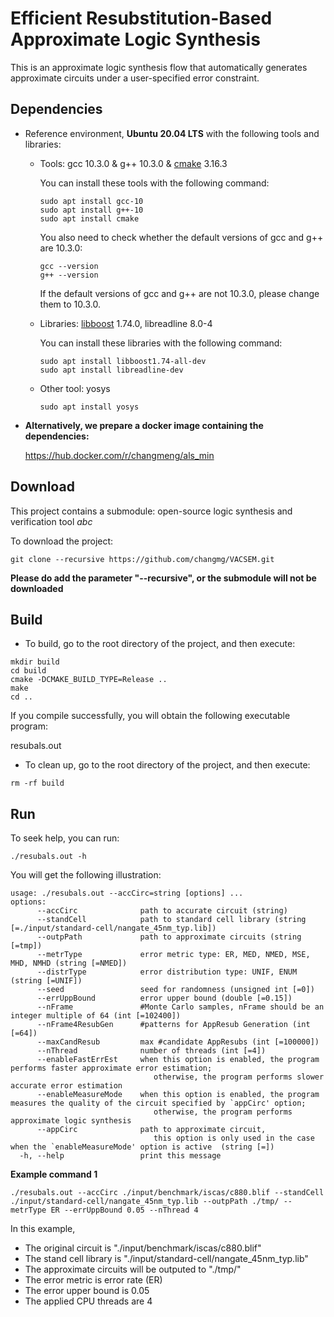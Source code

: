 # Efficient Resubstitution-Based Approximate Logic Synthesis

This is an approximate logic synthesis flow that automatically generates approximate circuits under a user-specified error constraint.

<!-- Its overall flow is shown below: -->

<!-- <img src="fig/flow.jpg" alt="flow" style="zoom: 100%;" /> -->

<!-- For more details, you can refer to the following paper: -->

<!-- [Chang Meng, Hanyu Wang, Yuqi Mai, Weikang Qian, and Giovanni De Micheli, "*VACSEM: Verifying average errors in approximate circuits using simulation-enhanced model counting*," to appear in Design, Automation & Test in Europe Conference & Exhibition (DATE), Valencia, Spain, 2024.](https://github.com/changmg/changmg.github.io/blob/master/preprint/Meng_Wang_Mai_Qian_DeMicheli_VACSEM-Verifying_Average_Errors_in_Approximate_Circuits_Using_Simulation-Enhanced_Model_Counting.pdf) -->

<!-- ## Project Structure

There are two important folders in the root directory of VACSEM project:

1. Circuit2Cnf: This folder contains the first sub-project of VACSEM, which corresponds to Phase 1 in the above figure, i.e., circuit-aware construction of #SAT problems

2. SimSharpSat: This folder contains the second sub-project of VACSEM, which corresponds to Phase 2 in the above figure, i.e., simulation-enhanced model counting.

   ***The sub-project "SimSharpSat" is developed based on the open-source #SAT tool GANAK. We are deeply grateful to authors of GANAK for their clear and easy-to-use code!***
   
   ***Note that in our paper, we are comparing to the [GANAK](https://github.com/meelgroup/ganak/tree/9b20008ea07c6be9f7be6ca40384ff01cc026413) with the git commit ID "9b20008ea07c6be9f7be6ca40384ff01cc026413", released on July 9, 2023, which works on a single CPU thread.*** -->

## Dependencies 

- Reference environment, **Ubuntu 20.04 LTS** with the following tools and libraries:

  - Tools: gcc 10.3.0 & g++ 10.3.0 & [cmake](https://cmake.org/) 3.16.3

    You can install these tools with the following command:

    ```shell
    sudo apt install gcc-10
    sudo apt install g++-10
    sudo apt install cmake
    ```

    You also need to check whether the default versions of gcc and g++ are 10.3.0:

    ```shell
    gcc --version
    g++ --version
    ```

    If the default versions of gcc and g++ are not 10.3.0, please change them to 10.3.0.

  - Libraries: [libboost](https://www.boost.org/) 1.74.0, libreadline 8.0-4

    You can install these libraries with the following command:

    ```shell
    sudo apt install libboost1.74-all-dev
    sudo apt install libreadline-dev
    ```

  - Other tool: yosys

    ```shell
    sudo apt install yosys
    ```

- **Alternatively, we prepare a docker image containing the dependencies:**

  https://hub.docker.com/r/changmeng/als_min

## Download

This project contains a submodule: open-source logic synthesis and verification tool *abc*

To download the project:

```shell
git clone --recursive https://github.com/changmg/VACSEM.git
```

**Please do add the parameter "--recursive", or the submodule will not be downloaded**

## Build

- To build, go to the root directory of the project, and then execute:

```shell
mkdir build
cd build
cmake -DCMAKE_BUILD_TYPE=Release ..
make
cd ..
```

If you compile successfully, you will obtain the following executable program:

resubals.out

- To clean up, go to the root directory of the project, and then execute:

```
rm -rf build
```

## Run

To seek help, you can run:

```shell
./resubals.out -h
```

You will get the following illustration:
```
usage: ./resubals.out --accCirc=string [options] ... 
options:
      --accCirc              path to accurate circuit (string)
      --standCell            path to standard cell library (string [=./input/standard-cell/nangate_45nm_typ.lib])
      --outpPath             path to approximate circuits (string [=tmp])
      --metrType             error metric type: ER, MED, NMED, MSE, MHD, NMHD (string [=NMED])
      --distrType            error distribution type: UNIF, ENUM (string [=UNIF])
      --seed                 seed for randomness (unsigned int [=0])
      --errUppBound          error upper bound (double [=0.15])
      --nFrame               #Monte Carlo samples, nFrame should be an integer multiple of 64 (int [=102400])
      --nFrame4ResubGen      #patterns for AppResub Generation (int [=64])
      --maxCandResub         max #candidate AppResubs (int [=100000])
      --nThread              number of threads (int [=4])
      --enableFastErrEst     when this option is enabled, the program performs faster approximate error estimation;
                                otherwise, the program performs slower accurate error estimation
      --enableMeasureMode    when this option is enabled, the program measures the quality of the circuit specified by `appCirc' option;
                                otherwise, the program performs approximate logic synthesis
      --appCirc              path to approximate circuit,
                                this option is only used in the case when the `enableMeasureMode' option is active  (string [=])
  -h, --help                 print this message
```

**Example command 1**

```shell
./resubals.out --accCirc ./input/benchmark/iscas/c880.blif --standCell ./input/standard-cell/nangate_45nm_typ.lib --outpPath ./tmp/ --metrType ER --errUppBound 0.05 --nThread 4
```

In this example, 

- The original circuit is "./input/benchmark/iscas/c880.blif"
- The stand cell library is "./input/standard-cell/nangate_45nm_typ.lib"
- The approximate circuits will be outputed to "./tmp/"
- The error metric is error rate (ER)
- The error upper bound is 0.05
- The applied CPU threads are 4